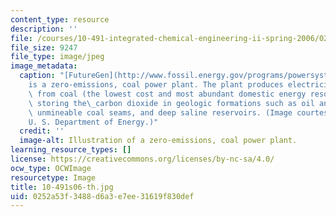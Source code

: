 ```yaml
---
content_type: resource
description: ''
file: /courses/10-491-integrated-chemical-engineering-ii-spring-2006/0252a53f3488d6a3e7ee31619f830def_10-491s06-th.jpg
file_size: 9247
file_type: image/jpeg
image_metadata:
  caption: "[FutureGen](http://www.fossil.energy.gov/programs/powersystems/futuregen/index.html#FutureGen)\_\
    is a zero-emissions, coal power plant. The plant produces electricity and hydrogen\
    \ from coal (the lowest cost and most abundant domestic energy resource), while\
    \ storing the\_carbon dioxide in geologic formations such as oil and gas reservoirs,\
    \ unmineable coal seams, and deep saline reservoirs. (Image courtesy of the\_\
    U. S. Department of Energy.)"
  credit: ''
  image-alt: Illustration of a zero-emissions, coal power plant.
learning_resource_types: []
license: https://creativecommons.org/licenses/by-nc-sa/4.0/
ocw_type: OCWImage
resourcetype: Image
title: 10-491s06-th.jpg
uid: 0252a53f-3488-d6a3-e7ee-31619f830def
---
```

